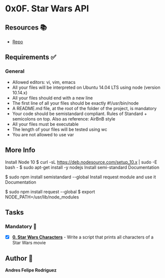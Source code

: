 # 0x0F. Star Wars API
## Resources :books:
* [Repo](https://github.com/santiagopemo/holbertonschool-interview)
## Requirements :white_check_mark:
### General
* Allowed editors: vi, vim, emacs
* All your files will be interpreted on Ubuntu 14.04 LTS using node (version 10.14.x)
* All your files should end with a new line
* The first line of all your files should be exactly #!/usr/bin/node
* A README.md file, at the root of the folder of the project, is mandatory
* Your code should be semistandard compliant. Rules of Standard + semicolons on top. Also as reference: AirBnB style
* All your files must be executable
* The length of your files will be tested using wc
* You are not allowed to use var
## More Info
Install Node 10
$ curl -sL https://deb.nodesource.com/setup_10.x | sudo -E bash -
$ sudo apt-get install -y nodejs
Install semi-standard
Documentation

$ sudo npm install semistandard --global
Install request module and use it
Documentation

$ sudo npm install request --global
$ export NODE_PATH=/usr/lib/node_modules
## Tasks
### Mandatory :page_with_curl:
- [x] **[0. Star Wars Characters](./0-starwars_characters.js)** - Write a script that prints all characters of a Star Wars movie
## Author :pencil:
**Andres Felipe Rodriguez**

